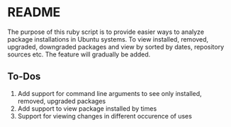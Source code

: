 README
====

The purpose of this ruby script is to provide easier ways to analyze package installations in Ubuntu systems. To view installed, removed, upgraded, downgraded packages and view by sorted by dates, repository sources etc. The feature will gradually be added.


To-Dos
------------
1. Add support for command line arguments to see only installed, removed, upgraded packages
2. Add support to view package installed by times
3. Support for viewing changes in different occurence of uses 